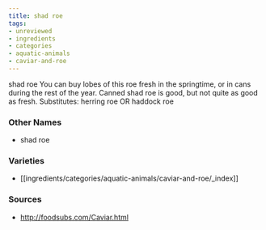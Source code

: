 ```yaml
---
title: shad roe
tags:
- unreviewed
- ingredients
- categories
- aquatic-animals
- caviar-and-roe
---
```

shad roe You can buy lobes of this roe fresh in the springtime, or in cans during the rest of the year. Canned shad roe is good, but not quite as good as fresh. Substitutes: herring roe OR haddock roe

### Other Names

* shad roe

### Varieties

* [[ingredients/categories/aquatic-animals/caviar-and-roe/_index]]

### Sources
* http://foodsubs.com/Caviar.html

